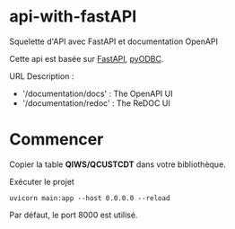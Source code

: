 # api-with-fastAPI
Squelette d'API avec FastAPI et documentation OpenAPI

Cette api est basée sur [FastAPI](https://fastapi.tiangolo.com/), [pyODBC](https://github.com/mkleehammer/pyodbc).

URL Description :

- '/documentation/docs' : The OpenAPI UI
- '/documentation/redoc' : The ReDOC UI

# Commencer

Copier la table **QIWS/QCUSTCDT** dans votre bibliothèque.

Exécuter le projet
```
uvicorn main:app --host 0.0.0.0 --reload
```

Par défaut, le port 8000 est utilisé.